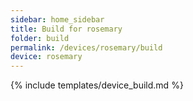 ```yaml
---
sidebar: home_sidebar
title: Build for rosemary
folder: build
permalink: /devices/rosemary/build
device: rosemary
---
```

{% include templates/device_build.md %}
